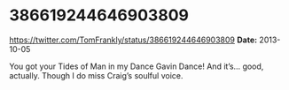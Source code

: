 # 386619244646903809
https://twitter.com/TomFrankly/status/386619244646903809
**Date:** 2013-10-05

You got your Tides of Man in my Dance Gavin Dance! And it’s… good, actually. Though I do miss Craig’s soulful voice.
